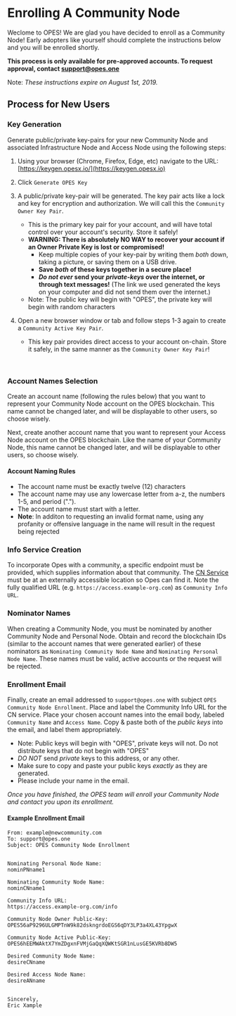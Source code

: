 # Enrolling A Community Node 

Weclome to OPES! We are glad you have decided to enroll as a Community Node!
Early adopters like yourself should complete the instructions below and you will be enrolled shortly. 

**This process is only available for pre-approved accounts. To request approval, contact [support@opes.one](mailto:support@opes.one)**

Note: *These instructions expire on August 1st, 2019.*

## Process for New Users

### Key Generation

Generate public/private key-pairs for your new Community Node and associated Infrastructure Node and Access Node using the following steps:

1. Using your browser (Chrome, Firefox, Edge, etc) navigate to the URL: [https://keygen.opesx.io/](https://keygen.opesx.io)

2. Click `Generate OPES Key`

3. A public/private key-pair will be generated. The key pair acts like a lock and key for encryption and authorization. We will call this the `Community Owner Key Pair`.
    - This is the primary key pair for your account, and will have total control over your account's security. Store it safely!
    - **WARNING: There is absolutely NO WAY to recover your account if an Owner Private Key is lost or compromised!**
      *  Keep multiple copies of your key-pair by writing them *both* down, taking a picture, or saving them on a USB drive. 
      *  **Save *both* of these keys together in a secure place!** 
      *  ***Do not ever* send your *private-keys* over the internet, or through text messages!** (The link we used generated the keys on your computer and did not send them over the internet.)
    - Note: The public key will begin with "OPES", the private key will begin with random characters
4. Open a new browser window or tab and follow steps 1-3 again to create a `Community Active Key Pair`. 
   - This key pair provides direct access to your account on-chain. Store it safely, in the same manner as the `Community Owner Key Pair`!


<br> 

### Account Names Selection

Create an account name (following the rules below) that you want to represent your Community Node account on the OPES blockchain. This name cannot be changed later, and will be displayable to other users, so choose wisely. 

Next, create another account name that you want to represent your Access Node account on the OPES blockchain. Like the name of your Community Node, this name cannot be changed later, and will be displayable to other users, so choose wisely. 

#### Account Naming Rules
- The account name must be exactly twelve (12) characters
- The account name may use any lowercase letter from a-z, the numbers 1-5, and period (".").
- The account name must start with a letter. 
- **Note**: In additon to requesting an invalid format name, using any profanity or offensive language in the name will result in the request being rejected

### Info Service Creation

To incorporate Opes with a community, a specific endpoint must be provided, which supplies information about that community. The [CN Service](../deployment/README.md) must be at an externally accessible location so Opes can find it. Note the fully qualified URL (e.g. `https://access.example-org.com`) as `Community Info URL`.

### Nominator Names

When creating a Community Node, you must be nominated by another Community Node and Personal Node. Obtain and record the blockchain IDs (similar to the account names that were generated earlier) of these nominators as `Nominating Community Node Name` and `Nominating Personal Node Name`. These names must be valid, active accounts or the request will be rejected.

### Enrollment Email

Finally, create an email addressed to `support@opes.one` with subject `OPES Community Node Enrollment`. Place and label the Community Info URL for the CN service. Place your chosen account names into the email body, labeled `Community Name` and `Access Name`. Copy & paste both of the *public keys* into the email, and label them appropriately.  
-  Note: Public keys will begin with "OPES", private keys will not. Do not distribute keys that do not begin with "OPES"
- *DO NOT* send *private* keys to this address, or any other. 
-  Make sure to copy and paste your public keys *exactly* as they are generated. 
-  Please include your name in the email.

*Once you have finished, the OPES team will enroll your Community Node and contact you upon its enrollment.*

#### Example Enrollment Email

```
From: example@newcommunity.com
To: support@opes.one
Subject: OPES Community Node Enrollment


Nominating Personal Node Name:
nominPNname1

Nominating Community Node Name:
nominCNname1

Community Info URL:
https://access.example-org.com/info

Community Node Owner Public-Key:
OPES56aP9296ULGMPTnW9k82dskngrdoEGS6qDY3LP3a4XL43YpgwX

Community Node Active Public-Key:
OPES6hEEMWAktX7YmZDgxnFVMjGaQqXQWKtSGR1nLusGE5KVRb8DW5

Desired Community Node Name:
desireCNname

Desired Access Node Name:
desireANname


Sincerely,
Eric Xample
```
